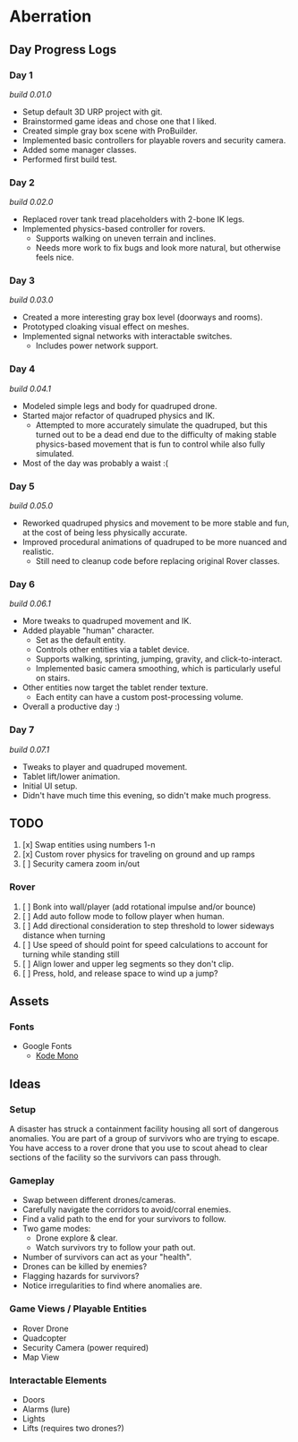 # Aberration

## Day Progress Logs

### Day 1
*build 0.01.0*
- Setup default 3D URP project with git.
- Brainstormed game ideas and chose one that I liked.
- Created simple gray box scene with ProBuilder.
- Implemented basic controllers for playable rovers and security camera.
- Added some manager classes.
- Performed first build test.

### Day 2
*build 0.02.0*
- Replaced rover tank tread placeholders with 2-bone IK legs.
- Implemented physics-based controller for rovers.
  - Supports walking on uneven terrain and inclines.
  - Needs more work to fix bugs and look more natural, but otherwise feels nice.

### Day 3
*build 0.03.0*
- Created a more interesting gray box level (doorways and rooms).
- Prototyped cloaking visual effect on meshes.
- Implemented signal networks with interactable switches.
  - Includes power network support.

### Day 4
*build 0.04.1*
- Modeled simple legs and body for quadruped drone.
- Started major refactor of quadruped physics and IK.
  - Attempted to more accurately simulate the quadruped, but this turned out to be a dead end due to the difficulty of making stable physics-based movement that is fun to control while also fully simulated.
- Most of the day was probably a waist :(

### Day 5
*build 0.05.0*
- Reworked quadruped physics and movement to be more stable and fun, at the cost of being less physically accurate.
- Improved procedural animations of quadruped to be more nuanced and realistic.
  - Still need to cleanup code before replacing original Rover classes.

### Day 6
*build 0.06.1*
- More tweaks to quadruped movement and IK.
- Added playable "human" character.
  - Set as the default entity.
  - Controls other entities via a tablet device.
  - Supports walking, sprinting, jumping, gravity, and click-to-interact.
  - Implemented basic camera smoothing, which is particularly useful on stairs.
- Other entities now target the tablet render texture.
  - Each entity can have a custom post-processing volume.
- Overall a productive day :)

### Day 7
*build 0.07.1*
- Tweaks to player and quadruped movement.
- Tablet lift/lower animation.
- Initial UI setup.
- Didn't have much time this evening, so didn't make much progress.



## TODO
1. [x] Swap entities using numbers 1-n
2. [x] Custom rover physics for traveling on ground and up ramps
3. [ ] Security camera zoom in/out

### Rover
1. [ ] Bonk into wall/player (add rotational impulse and/or bounce)
2. [ ] Add auto follow mode to follow player when human.
3. [ ] Add directional consideration to step threshold to lower sideways distance when turning
4. [ ] Use speed of should point for speed calculations to account for turning while standing still
5. [ ] Align lower and upper leg segments so they don't clip.
6. [ ] Press, hold, and release space to wind up a jump?

## Assets

### Fonts
- Google Fonts
  - [Kode Mono](https://fonts.google.com/specimen/Kode+Mono)

## Ideas

### Setup
A disaster has struck a containment facility housing all sort of dangerous anomalies. You are part of a group of survivors who are trying to escape. You have access to a rover drone that you use to scout ahead to clear sections of the facility so the survivors can pass through.

### Gameplay
- Swap between different drones/cameras.
- Carefully navigate the corridors to avoid/corral enemies.
- Find a valid path to the end for your survivors to follow.
- Two game modes:
  - Drone explore & clear.
  - Watch survivors try to follow your path out.
- Number of survivors can act as your "health".
- Drones can be killed by enemies?
- Flagging hazards for survivors?
- Notice irregularities to find where anomalies are.

### Game Views / Playable Entities
- Rover Drone
- Quadcopter
- Security Camera (power required)
- Map View

### Interactable Elements
- Doors
- Alarms (lure)
- Lights
- Lifts (requires two drones?)
